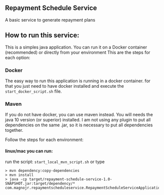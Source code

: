 ## Repayment Schedule Service

A basic service to generate repayment plans

## How to run this service:

This is a simples java application. You can run it on a Docker container (recommended) or directly from your environment
This are the steps for each option:

### Docker
The easy way to run this application is running in a docker container.
for that you just need to have docker installed and execute the `start_docker_script.sh` file.

### Maven
If you do not have docker, you can use maven instead. You will needs the java 10 version (or superior)  installed.
I am not using any plugin to put all dependencies on the same .jar, so it is necessary to put all dependencies together.

Follow the steps for each environment:

#### linux/mac you can run:
run the script: `start_local_mvn_script.sh` or type

    > mvn dependency:copy-dependencies
    > mvn install
    > java -cp target/repayment-schedule-service-1.0-SNAPSHOT.jar:target/dependency/* com.magnojr.repaymentscheduleservice.RepaymentScheduleServiceApplication
 
